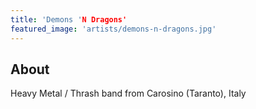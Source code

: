 ```yaml
---
title: 'Demons 'N Dragons'
featured_image: 'artists/demons-n-dragons.jpg'
---
```


## About

Heavy Metal / Thrash band from Carosino (Taranto), Italy

